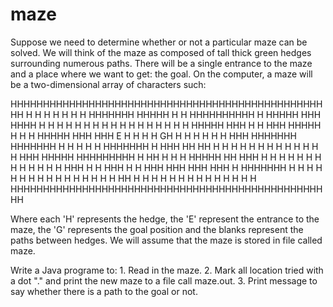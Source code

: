 # maze

Suppose we need to determine whether or not a particular maze can be solved. We will think of the maze as composed of tall thick green hedges surrounding numerous paths. There will be a single entrance to the maze and a place where we want to get: the goal. On the computer, a maze will be a two-dimensional array of characters such:


HHHHHHHHHHHHHHHHHHHHHHHHHHHHHHHHHHHHHHHHHHHHHHHHHH
H                                                    H                H                       H                H               H
H    HHHHHHH    HHHHH   H         H     HHHHHHHHHH   H HHHHH HHH   HHHH
H    H          H           H      H H    H    H           H      H       H               H     H      H       H
H    H    HHHHH   HHH     H   H     HHH     HHHHH    H H  H      HHHHH HHH HHH
E            H               H    H         H                       GH             H           H H   H     H       H 
HHH     HHHHHHH   HHHHHHH      H       H    H    H H HHHHHHH H HHH HH  HH
H H           H         H                H            H       H      H     H                         H             H H
H HHH HHHHH        HHHHHHHHH H      HH         H     H H HHHHH      HH  HHH H
H   H      H           H          H H                                 H      H         H     H            H          H
HHH       H H      HHH        H H HHH                HHH   HHH   HHH H HHHHHHH H H
H H   H H H                          H H              H              H            H         H   H H H       HH
H                                                                   H     H     H     H H H H    H   H   H H H   H
HHHHHHHHHHHHHHHHHHHHHHHHHHHHHHHHHHHHHHHHHHHHHHHHHH


Where each 'H' represents the hedge, the 'E' represent the entrance to the maze, the 'G' represents the goal position and the blanks represent the paths between hedges. We will assume that the maze is stored in file called maze.

Write a Java programe to:
	1. Read in the maze.
	2. Mark all location tried with a dot "." and print the new maze to a file call maze.out.
	3. Print message to say whether there is a path to the goal or not.
